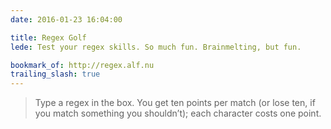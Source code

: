 ```yaml
---
date: 2016-01-23 16:04:00

title: Regex Golf
lede: Test your regex skills. So much fun. Brainmelting, but fun.

bookmark_of: http://regex.alf.nu
trailing_slash: true
---
```



> Type a regex in the box. You get ten points per match (or lose ten, if you match something you shouldn’t); each character costs one point.
